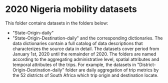 # 2020 Nigeria mobility datasets
This folder contains datasets in the folders below: 
* "State-Origin-daily" 
* "State-Origin-Destination-daily" 
and the corresponding dictionaries. The data dictionaries contain a full catalog of data descriptions that characterizes the source data in detail. 
The datasets cover period from January 1st, 2020 until the remainder of 2020. 
The folders are named according to the aggregating administrative level, spatial attributes and temporal attributes of the trips. For example, the datasets in "District-Origin-Destination-daily" folder are daily aggregation of trip metrics by the 52 districts of South Africa which trip origin and destination locate. 
